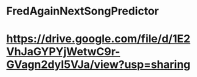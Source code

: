 # FredAgainNextSongPredictor


# https://drive.google.com/file/d/1E2VhJaGYPYjWetwC9r-GVagn2dyI5VJa/view?usp=sharing
